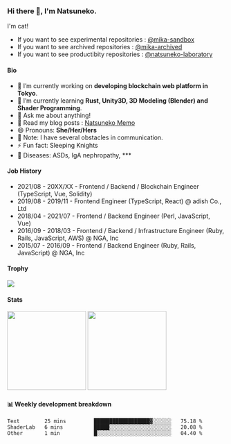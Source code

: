 ### Hi there 👋, I'm Natsuneko.

I'm cat!

* If you want to see experimental repositories : [@mika-sandbox](https://github.com/mika-sandbox)
* If you want to see archived repositories : [@mika-archived](https://github.com/mika-archived)
* If you want to see productibity repositories : [@natsuneko-laboratory](https://github.com/natsuneko-laboratory)


#### Bio

<!--
**mika-f/mika-f** is a ✨ _special_ ✨ repository because its `README.md` (this file) appears on your GitHub profile.

Here are some ideas to get you started:

- 🔭 I’m currently working on ...
- 🌱 I’m currently learning ...
- 👯 I’m looking to collaborate on ...
- 🤔 I’m looking for help with ...
- 💬 Ask me about ...
- 📫 How to reach me: ...
- 😄 Pronouns: ...
- ⚡ Fun fact: ...
-->

- 🔭 I’m currently working on **developing blockchain web platform in Tokyo**.
- 🌱 I’m currently learning **Rust, Unity3D, 3D Modeling (Blender) and Shader Programming**.
- 💬 Ask me about anything!
- 📝 Read my blog posts : [Natsuneko Memo](https://natsuneko.blog/)
- 😄 Pronouns: **She/Her/Hers**
- 📓 Note: I have several obstacles in communication.
- ⚡ Fun fact: Sleeping Knights
- 🏥 Diseases: ASDs, IgA nephropathy, ***

#### Job History

* 2021/08 - 20XX/XX - Frontend / Backend / Blockchain Engineer (TypeScript, Vue, Solidity)
* 2019/08 - 2019/11 - Frontend Engineer (TypeScript, React) @ adish Co., Ltd
* 2018/04 - 2021/07 - Frontend / Backend Engineer (Perl, JavaScript, Vue)
* 2016/09 - 2018/03 - Frontend / Backend / Infrastructure Engineer (Ruby, Rails, JavaScript, AWS) @ NGA, Inc
* 2015/07 - 2016/09 - Frontend / Backend Engineer (Ruby, Rails, JavaScript) @ NGA, Inc

#### Trophy

<img src="https://github-profile-trophy.vercel.app/?username=mika-f&no-frame=true&row=1&column=6" />

#### Stats

<p>
  <img src="https://github-readme-stats.vercel.app/api?username=mika-f" height="182" />
  <img src="https://github-readme-stats.vercel.app/api/top-langs/?username=mika-f&layout=compact" height="182" />
</p>


#### 📊 Weekly development breakdown

<!--START_SECTION:waka-->

```text
Text        25 mins         ██████████████████▓░░░░░░   75.18 %
ShaderLab   6 mins          █████░░░░░░░░░░░░░░░░░░░░   20.08 %
Other       1 min           █░░░░░░░░░░░░░░░░░░░░░░░░   04.40 %
```

<!--END_SECTION:waka-->

